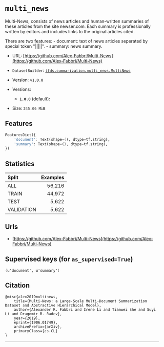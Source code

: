 <div itemscope itemtype="http://schema.org/Dataset">
  <div itemscope itemprop="includedInDataCatalog" itemtype="http://schema.org/DataCatalog">
    <meta itemprop="name" content="TensorFlow Datasets" />
  </div>

  <meta itemprop="name" content="multi_news" />
  <meta itemprop="description" content="&#10;Multi-News, consists of news articles and human-written summaries&#10;of these articles from the site newser.com.&#10;Each summary is professionally written by editors and&#10;includes links to the original articles cited.&#10;&#10;There are two features:&#10;  - document: text of news articles seperated by special token &quot;|||||&quot;.&#10;  - summary: news summary.&#10;&#10;&#10;To use this dataset:&#10;&#10;```python&#10;import tensorflow_datasets as tfds&#10;&#10;ds = tfds.load('multi_news', split='train')&#10;for ex in ds.take(4):&#10;  print(ex)&#10;```&#10;&#10;See [the guide](https://www.tensorflow.org/datasets/overview) for more&#10;informations on [tensorflow_datasets](https://www.tensorflow.org/datasets).&#10;&#10;" />
  <meta itemprop="url" content="https://www.tensorflow.org/datasets/catalog/multi_news" />
  <meta itemprop="sameAs" content="https://github.com/Alex-Fabbri/Multi-News" />
  <meta itemprop="citation" content="&#10;@misc{alex2019multinews,&#10;    title={Multi-News: a Large-Scale Multi-Document Summarization Dataset and Abstractive Hierarchical Model},&#10;    author={Alexander R. Fabbri and Irene Li and Tianwei She and Suyi Li and Dragomir R. Radev},&#10;    year={2019},&#10;    eprint={1906.01749},&#10;    archivePrefix={arXiv},&#10;    primaryClass={cs.CL}&#10;}&#10;" />
</div>

# `multi_news`

Multi-News, consists of news articles and human-written summaries of these
articles from the site newser.com. Each summary is professionally written by
editors and includes links to the original articles cited.

There are two features: - document: text of news articles seperated by special
token "|||||". - summary: news summary.

*   URL:
    [https://github.com/Alex-Fabbri/Multi-News](https://github.com/Alex-Fabbri/Multi-News)
*   `DatasetBuilder`:
    [`tfds.summarization.multi_news.MultiNews`](https://github.com/tensorflow/datasets/tree/master/tensorflow_datasets/summarization/multi_news.py)
*   Version: `v1.0.0`
*   Versions:

    *   **`1.0.0`** (default):

*   Size: `245.06 MiB`

## Features
```python
FeaturesDict({
    'document': Text(shape=(), dtype=tf.string),
    'summary': Text(shape=(), dtype=tf.string),
})
```

## Statistics

Split      | Examples
:--------- | -------:
ALL        | 56,216
TRAIN      | 44,972
TEST       | 5,622
VALIDATION | 5,622

## Urls

*   [https://github.com/Alex-Fabbri/Multi-News](https://github.com/Alex-Fabbri/Multi-News)

## Supervised keys (for `as_supervised=True`)
`(u'document', u'summary')`

## Citation
```
@misc{alex2019multinews,
    title={Multi-News: a Large-Scale Multi-Document Summarization Dataset and Abstractive Hierarchical Model},
    author={Alexander R. Fabbri and Irene Li and Tianwei She and Suyi Li and Dragomir R. Radev},
    year={2019},
    eprint={1906.01749},
    archivePrefix={arXiv},
    primaryClass={cs.CL}
}
```

--------------------------------------------------------------------------------

